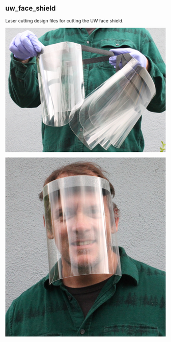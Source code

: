 ## uw_face_shield  

Laser cutting design files for cutting the UW face shield.

![image_3](images/uw_shield_3.JPG)

![image_1](images/uw_shield_1.JPG)


